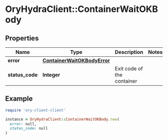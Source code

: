 # OryHydraClient::ContainerWaitOKBody

## Properties

| Name | Type | Description | Notes |
| ---- | ---- | ----------- | ----- |
| **error** | [**ContainerWaitOKBodyError**](ContainerWaitOKBodyError.md) |  |  |
| **status_code** | **Integer** | Exit code of the container |  |

## Example

```ruby
require 'ory-client-client'

instance = OryHydraClient::ContainerWaitOKBody.new(
  error: null,
  status_code: null
)
```

